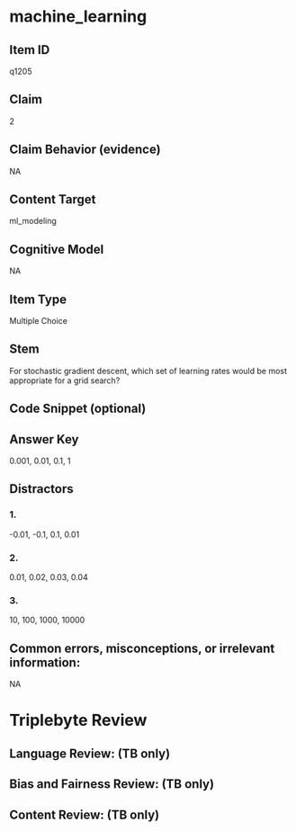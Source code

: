 # machine_learning

## Item ID
q1205

## Claim
2

## Claim Behavior (evidence)
NA

## Content Target
ml_modeling

## Cognitive Model
NA

## Item Type
Multiple Choice

## Stem
For stochastic gradient descent, which set of learning rates would be most appropriate for a grid search?

## Code Snippet (optional)


## Answer Key
0.001, 0.01, 0.1, 1

## Distractors

### 1.
-0.01, -0.1, 0.1, 0.01

### 2.
0.01, 0.02, 0.03, 0.04

### 3.
10, 100, 1000, 10000

## Common errors, misconceptions, or irrelevant information:
NA

# Triplebyte Review


## Language Review: (TB only)


## Bias and Fairness Review: (TB only)


## Content Review: (TB only)

